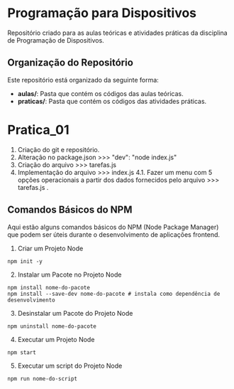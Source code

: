 
# Programação para Dispositivos

Repositório criado para as aulas teóricas e atividades práticas da disciplina de Programação de Dispositivos.

## Organização do Repositório

Este repositório está organizado da seguinte forma:
- **aulas/**: Pasta que contém os códigos das aulas teóricas.
- **praticas/**: Pasta que contém os códigos das atividades práticas.

# Pratica_01

1. Criação do git e repositório.
2. Alteração no package.json >>> "dev": "node index.js"
3. Criação do arquivo >>> tarefas.js
4. Implementação do arquivo >>> index.js
    4.1. Fazer um menu com 5 opções operacionais a partir dos dados fornecidos pelo arquivo >>> tarefas.js .

## Comandos Básicos do NPM

Aqui estão alguns comandos básicos do NPM (Node Package Manager) que podem ser úteis durante o desenvolvimento de aplicações frontend.

1. Criar um Projeto Node
```shell
npm init -y
```
2. Instalar um Pacote no Projeto Node
```shell
npm install nome-do-pacote
npm install --save-dev nome-do-pacote # instala como dependência de desenvolvimento
```
3. Desinstalar um Pacote do Projeto Node
```shell
npm uninstall nome-do-pacote
```
4. Executar um Projeto Node
```shell
npm start
```
5. Executar um script do Projeto Node
```shell
npm run nome-do-script
```

